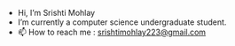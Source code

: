 - Hi, I’m Srishti Mohlay
- I’m currently a computer science undergraduate student.
- 📫 How to reach me : srishtimohlay223@gmail.com

<!---
srishtimohlay/srishtimohlay is a ✨ special ✨ repository because its `README.md` (this file) appears on your GitHub profile.
You can click the Preview link to take a look at your changes.
--->
